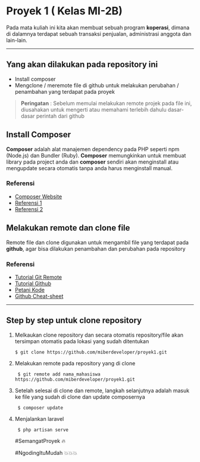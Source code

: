 # Proyek 1 ( Kelas MI-2B)

Pada mata kuliah ini kita akan membuat sebuah program **koperasi**, dimana di dalamnya terdapat sebuah transaksi penjualan, administrasi anggota dan lain-lain.

----------

## Yang akan dilakukan pada repository ini
- Install composer
- Mengclone / meremote file di github untuk melakukan perubahan / penambahan yang terdapat pada proyek
 
> **Peringatan** : Sebelum memulai melakukan remote projek pada file ini, diusahakan untuk mengerti atau memahami terlebih dahulu dasar-dasar perintah dari github


## Install Composer 
**Composer** adalah alat manajemen dependency pada PHP seperti npm (Node.js) dan Bundler (Ruby). **Composer** memungkinkan untuk membuat library pada project anda dan **composer** sendiri akan menginstall atau mengupdate secara otomatis tanpa anda harus menginstall manual. 

### Referensi

- [Composer Website](https://getcomposer.org/)
- [Referensi 1](http://javawebmedia.com/blog/cara-install-composer-di-windows/)
- [Referensi 2](https://jagowebdev.com/cara-install-menjalankan-composer-di-windows/)

## Melakukan remote dan clone file

Remote file dan clone digunakan untuk mengambil file yang terdapat pada **github**, agar bisa dilakukan penambahan dan perubahan pada repository

### Referensi

- [Tutorial Git Remote](https://www.petanikode.com/git-remote)
- [Tutorial Github](https://readthedocs.org/projects/tutorial-git/downloads/pdf/latest/)
- [Petani Kode](https://www.petanikode.com/tutorial/git/)
- [Github Cheat-sheet](https://github.com/arslanbilal/git-cheat-sheet)

---

## Step by step untuk clone repository
1. Melkaukan clone repository dan secara otomatis repository/file akan tersimpan otomatis pada lokasi yang sudah ditentukan
    ```
    $ git clone https://github.com/miberdeveloper/proyek1.git
    ```
2. Melakukan remote pada repository yang di clone
   ```
    $ git remote add nama_mahasiswa https://github.com/miberdeveloper/proyek1.git
   ```
3. Setelah selesai di clone dan remote, langkah selanjutnya adalah masuk ke file yang sudah di clone dan update composernya
   ```
    $ composer update
   ```
4. Menjalankan laravel
   ```
    $ php artisan serve
   ```

    #SemangatProyek :fire:
    
    #NgodingItuMudah :boom::boom::boom:
